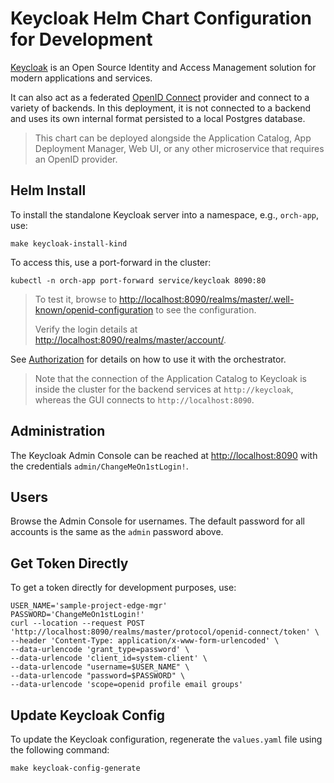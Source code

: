 <!---
  SPDX-FileCopyrightText: (C) 2025 Intel Corporation
  SPDX-License-Identifier: Apache-2.0
-->

# Keycloak Helm Chart Configuration for Development

[Keycloak] is an Open Source Identity and Access Management solution for modern applications and
services.

It can also act as a federated [OpenID Connect] provider and connect to a variety of backends.
In this deployment, it is not connected to a backend and uses its own internal format
persisted to a local Postgres database.

> This chart can be deployed alongside the Application Catalog, App Deployment Manager, Web UI, or
> any other microservice that requires an OpenID provider.

## Helm Install

To install the standalone Keycloak server into a namespace, e.g., `orch-app`, use:

```shell
make keycloak-install-kind
```

To access this, use a port-forward in the cluster:

```shell
kubectl -n orch-app port-forward service/keycloak 8090:80
```

> To test it, browse to <http://localhost:8090/realms/master/.well-known/openid-configuration> to see the configuration.
>
> Verify the login details at <http://localhost:8090/realms/master/account/>.

See [Authorization](../../docs/authorization.md) for details on how to use it with the orchestrator.

> Note that the connection of the Application Catalog to Keycloak is inside the cluster for the backend services at `http://keycloak`,
> whereas the GUI connects to `http://localhost:8090`.

## Administration

The Keycloak Admin Console can be reached at <http://localhost:8090> with the credentials `admin/ChangeMeOn1stLogin!`.

## Users

Browse the Admin Console for usernames. The default password for all accounts is the same as the `admin` password above.

## Get Token Directly

To get a token directly for development purposes, use:

```shell
USER_NAME='sample-project-edge-mgr'
PASSWORD='ChangeMeOn1stLogin!'
curl --location --request POST 'http://localhost:8090/realms/master/protocol/openid-connect/token' \
--header 'Content-Type: application/x-www-form-urlencoded' \
--data-urlencode 'grant_type=password' \
--data-urlencode 'client_id=system-client' \
--data-urlencode "username=$USER_NAME" \
--data-urlencode "password=$PASSWORD" \
--data-urlencode 'scope=openid profile email groups'
```

## Update Keycloak Config

To update the Keycloak configuration, regenerate the `values.yaml` file using the following command:

```shell
make keycloak-config-generate
```

[Keycloak]: https://www.keycloak.org/
[OpenID Connect]: https://openid.net/connect/
